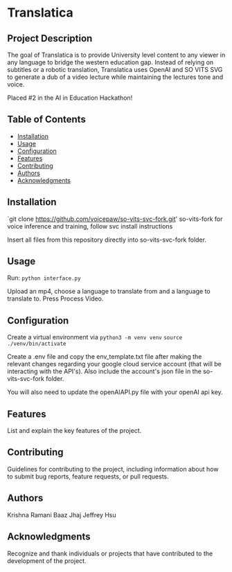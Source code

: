 # Translatica

## Project Description

The goal of Translatica is to provide University level content to any viewer in any language to bridge the western education gap. Instead of relying on subtitles or a robotic translation, Translatica uses OpenAI and SO VITS SVG to generate a dub of a video lecture while maintaining the lectures tone and voice. 

Placed #2 in the AI in Education Hackathon!

## Table of Contents

- [Installation](#installation)
- [Usage](#usage)
- [Configuration](#configuration)
- [Features](#features)
- [Contributing](#contributing)
- [Authors](#authors)
- [Acknowledgments](#acknowledgments)

## Installation

`git clone https://github.com/voicepaw/so-vits-svc-fork.git' so-vits-fork for voice inference and training, follow svc install instructions

Insert all files from this repository directly into so-vits-svc-fork folder.

## Usage

Run:
```python interface.py```

Upload an mp4, choose a language to translate from and a language to translate to. Press Process Video.

## Configuration

Create a virtual environment via 
` python3 -m venv venv `
` source ./venv/bin/activate `

Create a .env file and copy the env_template.txt file after making the relevant changes regarding your google cloud service account (that will be interacting with the API's). Also include the account's json file in the so-vits-svc-fork folder.

You will also need to update the openAIAPI.py file with your openAI api key.


## Features

List and explain the key features of the project.

## Contributing

Guidelines for contributing to the project, including information about how to submit bug reports, feature requests, or pull requests.

## Authors

Krishna Ramani
Baaz Jhaj
Jeffrey Hsu 

## Acknowledgments

Recognize and thank individuals or projects that have contributed to the development of the project.

